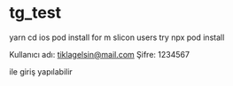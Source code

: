 # tg_test

 yarn 
 cd ios
 pod install
 for m slicon users try npx pod install 

 Kullanıcı adı: tiklagelsin@mail.com
 Şifre: 1234567

 ile giriş yapılabilir